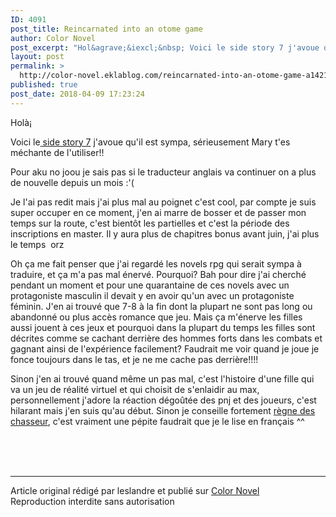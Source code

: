 ```yaml
---
ID: 4091
post_title: Reincarnated into an otome game
author: Color Novel
post_excerpt: "Hol&agrave;&iexcl;&nbsp; Voici le side story 7 j'avoue qu'il est sympa, s&eacute;rieusement Mary t'es m&eacute;chante de l'utiliser!! Pour aku no joou je sais pas si le traducteur anglais va continuer on a plus de nouvelle depuis un mois :'( Je l'ai pas redit mais j'ai plus mal au poignet c'est cool, par compte je suis super..."
layout: post
permalink: >
  http://color-novel.eklablog.com/reincarnated-into-an-otome-game-a142179020
published: true
post_date: 2018-04-09 17:23:24
---
```

<p>Hol&agrave;&iexcl;&nbsp;</p>
<p>Voici le<a href="http://color-novel.eklablog.com/side-story-7-g185502"> side story 7</a> j'avoue qu'il est sympa, s&eacute;rieusement Mary t'es m&eacute;chante de l'utiliser!!</p>
<p>Pour aku no joou je sais pas si le traducteur anglais va continuer on a plus de nouvelle depuis un mois :'(</p>
<p>Je l'ai pas redit mais j'ai plus mal au poignet c'est cool, par compte je suis super occuper en ce moment, j'en ai marre de bosser et de passer mon temps sur la route, c'est bient&ocirc;t les partielles et c'est la p&eacute;riode des inscriptions en master. Il y aura plus de chapitres bonus avant juin, j'ai plus le temps&nbsp; orz</p>
<p>Oh &ccedil;a me fait penser que j'ai regard&eacute; les novels rpg qui serait sympa &agrave; traduire, et &ccedil;a m'a pas mal &eacute;nerv&eacute;. Pourquoi? Bah pour dire j'ai cherch&eacute; pendant un moment et pour une quarantaine de ces novels avec un protagoniste masculin il devait y en avoir qu'un avec un protagoniste f&eacute;minin. J'en ai trouv&eacute; que 7-8 &agrave; la fin dont la plupart ne sont pas long ou abandonn&eacute; ou plus acc&egrave;s romance que jeu. Mais &ccedil;a m'&eacute;nerve les filles aussi jouent &agrave; ces jeux et pourquoi dans la plupart du temps les filles sont d&eacute;crites comme se cachant derri&egrave;re des hommes forts dans les combats et gagnant ainsi de l'exp&eacute;rience facilement? Faudrait me voir quand je joue je fonce toujours dans le tas, et je ne me cache pas derri&egrave;re!!!!</p>
<p>Sinon j'en ai trouv&eacute; quand m&ecirc;me un pas mal, c'est l'histoire d'une fille qui va un jeu de r&eacute;alit&eacute; virtuel et qui choisit de s'enlaidir au max, personnellement j'adore la r&eacute;action d&eacute;go&ucirc;t&eacute;e des pnj et des joueurs, c'est hilarant mais j'en suis qu'au d&eacute;but. Sinon je conseille fortement <a href="https://mondedesnovels.com/regne-des-chasseurs/">r&egrave;gne des chasseur</a>, c'est vraiment une p&eacute;pite faudrait que je le lise en fran&ccedil;ais ^^</p><br /><br /><br /><hr />Article original rédigé par leslandre et publié sur <a href="http://color-novel.eklablog.com/">Color Novel</a> <br /> Reproduction interdite sans autorisation
